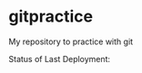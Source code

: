 # gitpractice
My repository to practice with git 

Status of Last Deployment: <br>
  <img scr="https://github.com/LeLeman/gitpractice/workflows/My-GitHub-Basics/badge.svg?branch=main"><br>

